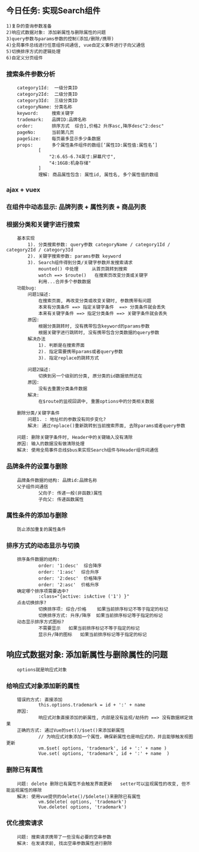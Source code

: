 ## 今日任务: 实现Search组件
    1)复杂的查询参数准备
    2)响应式数据对象: 添加新属性与删除属性的问题
    3)query参数与params参数的控制(添加/删除/携带)
    4)全局事件总线进行任意组件间通信, vue自定义事件进行子向父通信
    5)切换排序方式的逻辑处理
    6)自定义分页组件

### 搜索条件参数分析
		category1Id:  一级分类ID
		category2Id:  二级分类ID
		category3Id:  三级分类ID
		categoryName: 分类名称
		keyword:     搜索关键字
		trademark:   品牌ID:品牌名称
		order:       排序方式  综合1,价格2 升序asc,降序desc"2:desc"
		pageNo:      当前第几页
		pageSize:    每页最多显示多少条数据	
		props: 		 多个属性条件组件的数组[‘属性ID:属性值:属性名’]
				[
					"2:6.65-6.74英寸:屏幕尺寸",
					"4:16GB:机身存储"
				]
				理解: 商品属性包含: 属性id, 属性名, 多个属性值的数组 

### ajax + vuex

### 在组件中动态显示: 品牌列表 + 属性列表 + 商品列表

### 根据分类和关键字进行搜索
		基本实现
			1). 分类搜索参数: query参数 categoryName / category1Id / category2Id / category3Id
			2). 关键字搜索参数: params参数 keyword
			3). Search组件得到分类/关键字参数并发搜索请求
				mounted() 中处理     从首页跳转到搜索
				watch ==> $route()   在搜索页改变分类或关键字
				利用...合并多个参数数据
		功能bug: 
			问题1描述:
				在搜索页面, 再改变分类或改变关键时, 参数携带有问题
				本来有分类条件 ==> 指定关键字条件  ==> 分类条件就会丢失
				本来有关键字条件 ==> 指定分类条件 ==> 关键字条件就会丢失
			原因:
				根据分类跳转时, 没有携带包含keyword的params参数
				根据关键字进行跳转时, 没有携带包含分类数据的query参数
			解决办法
				1). 判断是在搜索界面
				2). 指定需要携带params或者query参数
				3). 指定replace的跳转方式
				
			问题2描述:
				切换到另一个级别的分类, 原分类的id数据依然还在
			原因:
				没有去重置分类条件数据
			解决:
				在$route的监视回调中, 重置options中的分类相关数据

		删除分类/关键字条件
			问题1. : 地址栏的参数没有同步变化?
			解决: 通过replace()重新跳转到当前搜索界面, 去除params或者query参数
		
		问题: 删除关键字条件时, Header中的关键输入没有清除
		原因: 输入的数据没有做清除处理
		解决: 使用全局事件总线$bus来实现Search组件与Header组件间通信

### 品牌条件的设置与删除
		品牌条件数据的结构: 品牌id:品牌名称
		父子组件间通信
				父向子: 传递一般(非函数)属性
				子向父: 传递函数属性

### 属性条件的添加与删除
		防止添加重复的属性条件


### 排序方式的动态显示与切换
		排序条件数据的结构:
				order: '1:desc'  综合降序
				order: '1:asc'  综合升序
				order: '2:desc'  价格降序
				order: '2:asc'  价格升序
		确定哪个排序项需要选中?
				:class="{active: isActive ('1') }"
		点击切换排序?
				切换排序项: 综合/价格    如果当前排序标记不等于指定的标记
				切换排序方式: 升序/降序  如果当前排序标记等于指定的标记
		动态显示排序方式图标?
				不需要显示   如果当前排序标记不等于指定的标记
				显示升/降的图标   如果当前排序标记等于指定的标记


## 响应式数据对象: 添加新属性与删除属性的问题
		options就是响应式对象

### 给响应式对象添加新的属性
		错误的方式: 直接添加
				this.options.trademark = id + ':' + name
		原因:
				响应式对象直接添加的新属性, 内部是没有监视/劫持的 ==> 没有数据绑定效果
		正确的方式: 通过Vue的set()/$set()来添加新属性
				// 为响应式对象添加一个属性，确保新属性也是响应式的，并且能够触发视图更新
				vm.$set( options, 'trademark', id + ':' + name )
				Vue.set( options, 'trademark', id + ':' + name  )

### 删除已有属性
		问题: delete 删除已有属性不会触发界面更新   setter可以监视属性的改变, 但不能监视属性的移除
		解决: 使用vue提供的delete()/$delete()来删除已有属性
				vm.$delete( options, 'trademark')
				Vue.delete( options, 'trademark')

### 优化搜索请求
		问题: 搜索请求携带了一些没有必要的空串参数
		解决: 在发请求前, 找出空串参数属性进行删除